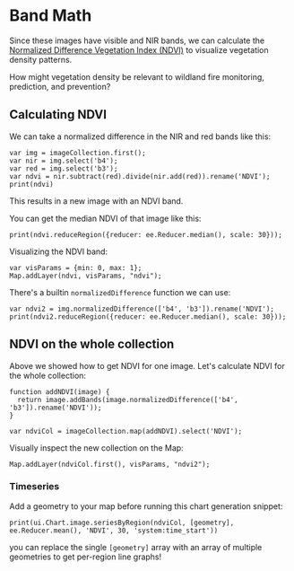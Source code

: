 # Band Math
Since these images have visible and NIR bands, we can calculate the [Normalized Difference Vegetation Index (NDVI)](https://earthobservatory.nasa.gov/features/MeasuringVegetation/measuring_vegetation_2.php) to visualize vegetation density patterns.

How might vegetation density be relevant to wildland fire monitoring, prediction, and prevention?

## Calculating NDVI
We can take a normalized difference in the NIR and red bands like this:
```
var img = imageCollection.first();
var nir = img.select('b4');
var red = img.select('b3');
var ndvi = nir.subtract(red).divide(nir.add(red)).rename('NDVI');
print(ndvi)
```

This results in a new image with an NDVI band. 

You can get the median NDVI of that image like this:
```
print(ndvi.reduceRegion({reducer: ee.Reducer.median(), scale: 30}));
```

Visualizing the NDVI band:
```
var visParams = {min: 0, max: 1};
Map.addLayer(ndvi, visParams, "ndvi");
```

There's a builtin `normalizedDifference` function we can use:
```
var ndvi2 = img.normalizedDifference(['b4', 'b3']).rename('NDVI');
print(ndvi2.reduceRegion({reducer: ee.Reducer.median(), scale: 30}));
```

## NDVI on the whole collection
Above we showed how to get NDVI for one image. Let's calculate NDVI for the whole collection:

```
function addNDVI(image) {
  return image.addBands(image.normalizedDifference(['b4', 'b3']).rename('NDVI'));
}

var ndviCol = imageCollection.map(addNDVI).select('NDVI');
```

Visually inspect the new collection on the Map:

```
Map.addLayer(ndviCol.first(), visParams, "ndvi2");
```

### Timeseries

Add a geometry to your map before running this chart generation snippet:

```
print(ui.Chart.image.seriesByRegion(ndviCol, [geometry], ee.Reducer.mean(), 'NDVI', 30, 'system:time_start'))
```

you can replace the single `[geometry]` array with an array of multiple geometries to get per-region line graphs!
